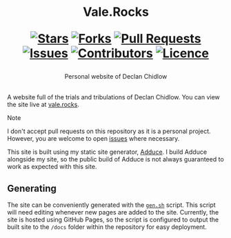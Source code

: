 <div align="center">
<h1>
  Vale.Rocks
  
  [![Stars](https://img.shields.io/github/stars/DeclanChidlow/vale.rocks?style=flat-square&logoColor=white)](https://github.com/DeclanChidlow/vale.rocks/stargazers)
  [![Forks](https://img.shields.io/github/forks/DeclanChidlow/vale.rocks?style=flat-square&logoColor=white)](https://github.com/DeclanChidlow/vale.rocks/network/members)
  [![Pull Requests](https://img.shields.io/github/issues-pr/DeclanChidlow/vale.rocks?style=flat-square&logoColor=white)](https://github.com/DeclanChidlow/vale.rocks/pulls)
  [![Issues](https://img.shields.io/github/issues/DeclanChidlow/vale.rocks?style=flat-square&logoColor=white)](https://github.com/DeclanChidlow/vale.rocks/issues)
  [![Contributors](https://img.shields.io/github/contributors/DeclanChidlow/vale.rocks?style=flat-square&logoColor=white)](https://github.com/DeclanChidlow/vale.rocks/graphs/contributors)
  [![Licence](https://img.shields.io/github/license/DeclanChidlow/vale.rocks?style=flat-square&logoColor=white)](https://github.com/DeclanChidlow/vale.rocks/blob/main/LICENCE)
</h1>
Personal website of Declan Chidlow
</div>
<br/>

A website full of the trials and tribulations of Declan Chidlow. You can view the site live at [vale.rocks](https://vale.rocks).

> [!NOTE]
> I don't accept pull requests on this repository as it is a personal project. However, you are welcome to open [issues](https://github.com/DeclanChidlow/vale.rocks/issues) where necessary.

This site is built using my static site generator, [Adduce](adduce.vale.rocks). I build Adduce alongside my site, so the public build of Adduce is not always guaranteed to work as expected with this site.

## Generating

The site can be conveniently generated with the [`gen.sh`](https://github.com/DeclanChidlow/vale.rocks/blob/main/gen.sh) script. This script will need editing whenever new pages are added to the site. Currently, the site is hosted using GitHub Pages, so the script is configured to output the built site to the `/docs` folder within the repository for easy deployment.
